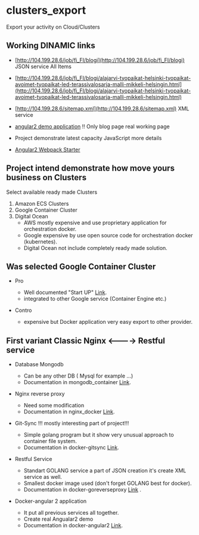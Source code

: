 



# clusters_export
Export your activity on Cloud/Clusters

## Working DINAMIC links

* [http://104.199.28.6/job/fi_FI/blogi](http://104.199.28.6/job/fi_FI/blogi) JSON service All Items
* [http://104.199.28.6/job/fi_FI/blogi/alajarvi-tyopaikat-helsinki-tyopaikat-avoimet-tyopaikat-led-terassivalosarja-malli-mikkeli-helsingin.html](http://104.199.28.6/job/fi_FI/blogi/alajarvi-tyopaikat-helsinki-tyopaikat-avoimet-tyopaikat-led-terassivalosarja-malli-mikkeli-helsingin.html)
* [http://104.199.28.6/sitemap.xml](http://104.199.28.6/sitemap.xml) XML service
* [angular2 demo application](http://104.199.28.6)  !! Only blog page real working page

* Project demonstrate latest capacity JavaScript more details
* [Angular2 Webpack Starter](https://github.com/remotejob/angular2-webpack-starter)

 
## Project intend demonstrate how move yours business on Clusters
Select available ready made Clusters

1. Amazon ECS Clusters 
2. Google Container Cluster
3. Digital Ocean
   * AWS mostly expensive and use proprietary application for orchestration docker. 
   * Google expensive by use open source code for orchestration docker (kubernetes).
   * Digital Ocean not include completely ready made solution.

## Was selected Google Container Cluster

* Pro
    * Well documented "Start UP" [Link](https://cloud.google.com/container-engine/).
    * integrated to other Google service (Container Engine etc.)      

* Contro   
    * expensive but Docker application very easy export to other provider.

## First variant Classic Nginx <----> Restful service

* Database Mongodb
    * Can be any other DB ( Mysql for example ...)
    * Documentation in mongodb_container [Link](https://github.com/remotejob/clusters_export/tree/master/mongodb_container).
    
* Nginx reverse proxy
    * Need some modification 
    * Documentation in nginx_docker [Link](https://github.com/remotejob/clusters_export/tree/master/nginx_docker).
* Git-Sync !!! mostly interesting part of project!!!
    * Simple golang program but it show very unusual approach to container file system.
    * Documentation in docker-gitsync [Link](https://github.com/remotejob/clusters_export/tree/master/docker-gitsync).
* Restful Service
    * Standart GOLANG service a part of JSON creation it's create XML service as well.
    * Smallest docker image used (don't forget GOLANG best for docker).
    * Documentation in docker-goreverseproxy [Link](https://github.com/remotejob/clusters_export/tree/master/docker-goreverseproxy) .

* Docker-angular 2 application
    * It put all previous services all together.
    * Create real Angualar2 demo  
    * Documentation in docker-angular2 [Link](https://github.com/remotejob/clusters_export/tree/master/docker-kaukotyo).